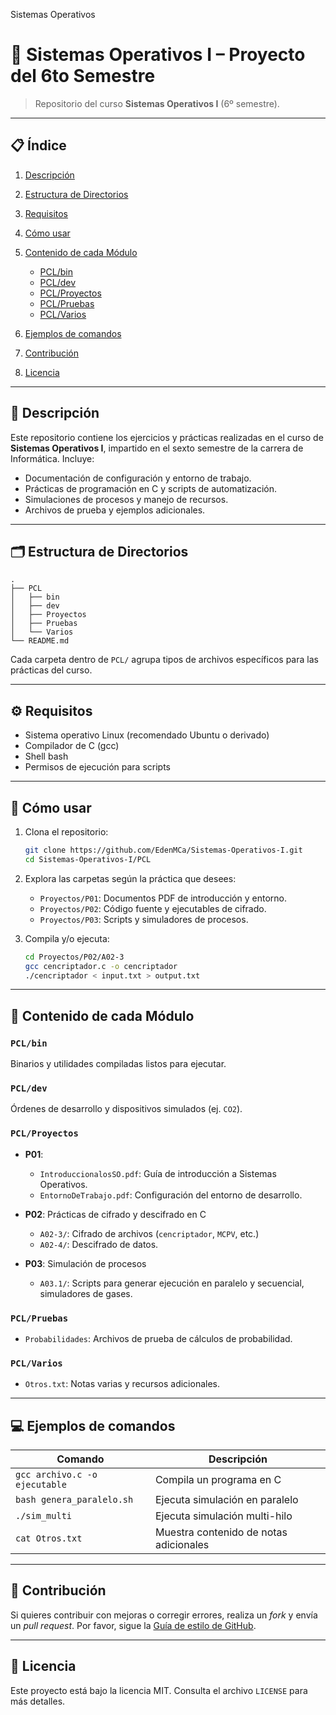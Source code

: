 Sistemas Operativos
# 🔧 Sistemas Operativos I – Proyecto del 6to Semestre

> Repositorio del curso **Sistemas Operativos I** (6º semestre).

---

## 📋 Índice

1. [Descripción](#descripción)
2. [Estructura de Directorios](#estructura-de-directorios)
3. [Requisitos](#requisitos)
4. [Cómo usar](#cómo-usar)
5. [Contenido de cada Módulo](#contenido-de-cada-módulo)

   * [PCL/bin](#pclbin)
   * [PCL/dev](#pcldev)
   * [PCL/Proyectos](#pclproyectos)
   * [PCL/Pruebas](#pclpruebas)
   * [PCL/Varios](#pclvarios)
6. [Ejemplos de comandos](#ejemplos-de-comandos)
7. [Contribución](#contribución)
8. [Licencia](#licencia)

---

## 📖 Descripción

Este repositorio contiene los ejercicios y prácticas realizadas en el curso de **Sistemas Operativos I**, impartido en el sexto semestre de la carrera de Informática. Incluye:

* Documentación de configuración y entorno de trabajo.
* Prácticas de programación en C y scripts de automatización.
* Simulaciones de procesos y manejo de recursos.
* Archivos de prueba y ejemplos adicionales.

---

## 🗂 Estructura de Directorios

```plaintext
.
├── PCL
│   ├── bin
│   ├── dev
│   ├── Proyectos
│   ├── Pruebas
│   └── Varios
└── README.md
```

Cada carpeta dentro de `PCL/` agrupa tipos de archivos específicos para las prácticas del curso.

---

## ⚙️ Requisitos

* Sistema operativo Linux (recomendado Ubuntu o derivado)
* Compilador de C (gcc)
* Shell bash
* Permisos de ejecución para scripts

---

## 🚀 Cómo usar

1. Clona el repositorio:

   ```bash
   git clone https://github.com/EdenMCa/Sistemas-Operativos-I.git
   cd Sistemas-Operativos-I/PCL
   ```
2. Explora las carpetas según la práctica que desees:

   * `Proyectos/P01`: Documentos PDF de introducción y entorno.
   * `Proyectos/P02`: Código fuente y ejecutables de cifrado.
   * `Proyectos/P03`: Scripts y simuladores de procesos.
3. Compila y/o ejecuta:

   ```bash
   cd Proyectos/P02/A02-3
   gcc cencriptador.c -o cencriptador
   ./cencriptador < input.txt > output.txt
   ```

---

## 📂 Contenido de cada Módulo

### `PCL/bin`

Binarios y utilidades compiladas listos para ejecutar.

### `PCL/dev`

Órdenes de desarrollo y dispositivos simulados (ej. `CO2`).

### `PCL/Proyectos`

* **P01**:

  * `IntroduccionalosSO.pdf`: Guía de introducción a Sistemas Operativos.
  * `EntornoDeTrabajo.pdf`: Configuración del entorno de desarrollo.
* **P02**: Prácticas de cifrado y descifrado en C

  * `A02-3/`: Cifrado de archivos (`cencriptador`, `MCPV`, etc.)
  * `A02-4/`: Descifrado de datos.
* **P03**: Simulación de procesos

  * `A03.1/`: Scripts para generar ejecución en paralelo y secuencial, simuladores de gases.

### `PCL/Pruebas`

* `Probabilidades`: Archivos de prueba de cálculos de probabilidad.

### `PCL/Varios`

* `Otros.txt`: Notas varias y recursos adicionales.

---

## 💻 Ejemplos de comandos

| Comando                       | Descripción                            |
| ----------------------------- | -------------------------------------- |
| `gcc archivo.c -o ejecutable` | Compila un programa en C               |
| `bash genera_paralelo.sh`     | Ejecuta simulación en paralelo         |
| `./sim_multi`                 | Ejecuta simulación multi-hilo          |
| `cat Otros.txt`               | Muestra contenido de notas adicionales |

---

## 🤝 Contribución

Si quieres contribuir con mejoras o corregir errores, realiza un *fork* y envía un *pull request*. Por favor, sigue la [Guía de estilo de GitHub](https://docs.github.com/en/github/creating-cloning-and-archiving-repositories/about-repository-settings).

---

## 📜 Licencia

Este proyecto está bajo la licencia MIT. Consulta el archivo `LICENSE` para más detalles.
